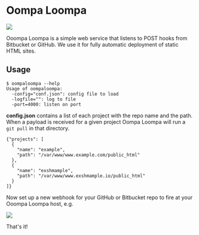 # Oompa Loompa

![](http://i.imgur.com/6CvKzJ9.jpg)

Ooompa Loompa is a simple web service that listens to POST hooks from Bitbucket or GitHub. We use it for fully automatic deployment of static HTML sites.

## Usage

    $ oompaloompa --help
    Usage of oompaloompa:
      -config="conf.json": config file to load
      -logfile="": log to file
      -port=4000: listen on port


**config.json** contains a list of each project with the repo name and the path. When a payload is received for a given project Oompa Loompa will run a `git pull` in that directory.

    {"projects": [
      {
        "name": "example",
        "path": "/var/www/www.example.com/public_html"
      },
      {
        "name": "exshmample",
        "path": "/var/www/www.exshmample.io/public_html"
      }
    ]}

Now set up a new webhook for your GitHub or Bitbucket repo to fire at your Ooompa Loompa host, e.g.

![](http://i.imgur.com/sq5cN70.png)

That's it!

